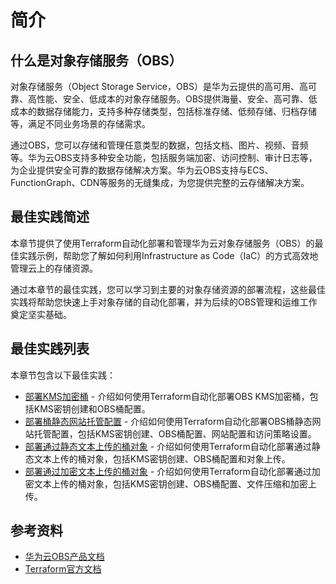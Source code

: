 # 简介

## 什么是对象存储服务（OBS）

对象存储服务（Object Storage Service，OBS）是华为云提供的高可用、高可靠、高性能、安全、低成本的对象存储服务。OBS提供海量、安全、高可靠、低成本的数据存储能力，支持多种存储类型，包括标准存储、低频存储、归档存储等，满足不同业务场景的存储需求。

通过OBS，您可以存储和管理任意类型的数据，包括文档、图片、视频、音频等。华为云OBS支持多种安全功能，包括服务端加密、访问控制、审计日志等，为企业提供安全可靠的数据存储解决方案。华为云OBS支持与ECS、FunctionGraph、CDN等服务的无缝集成，为您提供完整的云存储解决方案。

## 最佳实践简述

本章节提供了使用Terraform自动化部署和管理华为云对象存储服务（OBS）的最佳实践示例，帮助您了解如何利用Infrastructure as Code（IaC）的方式高效地管理云上的存储资源。

通过本章节的最佳实践，您可以学习到主要的对象存储资源的部署流程，这些最佳实践将帮助您快速上手对象存储的自动化部署，并为后续的OBS管理和运维工作奠定坚实基础。

## 最佳实践列表

本章节包含以下最佳实践：

* [部署KMS加密桶](kms_encrypted_bucket.md) - 介绍如何使用Terraform自动化部署OBS KMS加密桶，包括KMS密钥创建和OBS桶配置。
* [部署桶静态网站托管配置](static_website_hosting.md) - 介绍如何使用Terraform自动化部署OBS桶静态网站托管配置，包括KMS密钥创建、OBS桶配置、网站配置和访问策略设置。
* [部署通过静态文本上传的桶对象](object_upload_with_content.md) - 介绍如何使用Terraform自动化部署通过静态文本上传的桶对象，包括KMS密钥创建、OBS桶配置和对象上传。
* [部署通过加密文本上传的桶对象](object_upload_with_encryption.md) - 介绍如何使用Terraform自动化部署通过加密文本上传的桶对象，包括KMS密钥创建、OBS桶配置、文件压缩和加密上传。

## 参考资料

- [华为云OBS产品文档](https://support.huaweicloud.com/obs/index.html)
- [Terraform官方文档](https://www.terraform.io/docs/index.html)
